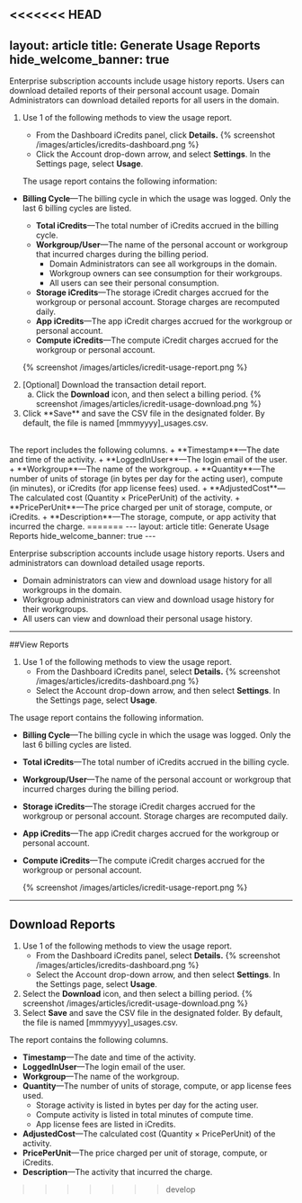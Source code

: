 <<<<<<< HEAD
---
layout: article
title: Generate Usage Reports
hide_welcome_banner: true
---


Enterprise subscription accounts include usage history reports. Users can download detailed reports of their personal account usage. Domain Administrators can download detailed reports for all users in the domain.

1. Use 1 of the following methods to view the usage report.
	- From the Dashboard iCredits panel, click **Details.** {% screenshot /images/articles/icredits-dashboard.png %}
	- Click the Account drop-down arrow, and select **Settings**. In the Settings page, select **Usage**. 
	
	The usage report contains the following information:
 + **Billing Cycle**—The billing cycle in which the usage was logged. Only the last 6 billing cycles are listed.   
	+ **Total iCredits**—The total number of iCredits accrued in the billing cycle.
    + **Workgroup/User**—The name of the personal account or workgroup that incurred charges during the billing period. 
     	+ Domain Administrators can see all workgroups in the domain.
     	+ Workgroup owners can see consumption for their workgroups.
     	+ All users can see their personal consumption.
    + **Storage iCredits**—The storage iCredit charges accrued for the workgroup or personal account. Storage charges are recomputed daily.
    + **App iCredits**—The app iCredit charges accrued for the workgroup or personal account.
    + **Compute iCredits**—The compute iCredit charges accrued for the workgroup or personal account.


	{% screenshot /images/articles/icredit-usage-report.png %}
    
 
2. [Optional] Download the transaction detail report.<ol type="a"><li>Click the **Download** icon, and then select a billing period. 
 {% screenshot /images/articles/icredit-usage-download.png %}</li>
<li>Click **Save** and save the CSV file in the designated folder. By default, the file is named [mmmyyyy]_usages.csv.
</li></ol><br />The report includes the following columns.
	+ **Timestamp**—The date and time of the activity.
  + **LoggedInUser**—The login email of the user.
  + **Workgroup**—The name of the workgroup.
  + **Quantity**—The number of units of storage (in bytes per day for the acting user), compute (in minutes), or  iCredits (for app license fees) used.
  + **AdjustedCost**—The calculated cost (Quantity &#215; PricePerUnit) of the activity. 
  + **PricePerUnit**—The price charged per unit of storage, compute, or iCredits. 
  + **Description**—The storage, compute, or app activity that incurred the charge.  
=======
---
layout: article
title: Generate Usage Reports
hide_welcome_banner: true
---


Enterprise subscription accounts include usage history reports. Users and administrators can download detailed usage reports.

+ Domain administrators can view and download usage history for all workgroups in the domain.
+ Workgroup administrators can view and download usage history for their workgroups.
+ All users can view and download their personal usage history.
 
----------------
##View Reports

1. Use 1 of the following methods to view the usage report.
	- From the Dashboard iCredits panel, select **Details.** {% screenshot /images/articles/icredits-dashboard.png %}
	- Select the Account drop-down arrow, and then select **Settings**. In the Settings page, select **Usage**. 
	
The usage report contains the following information.

 + **Billing Cycle**—The billing cycle in which the usage was logged. Only the last 6 billing cycles are listed.   
+ **Total iCredits**—The total number of iCredits accrued in the billing cycle.    
+ **Workgroup/User**—The name of the personal account or workgroup that incurred charges during the billing period. 
+ **Storage iCredits**—The storage iCredit charges accrued for the workgroup or personal account. Storage charges are recomputed daily.
+ **App iCredits**—The app iCredit charges accrued for the workgroup or personal account.
+ **Compute iCredits**—The compute iCredit charges accrued for the workgroup or personal account.


	{% screenshot /images/articles/icredit-usage-report.png %}
    
-------------
## Download Reports
1. Use 1 of the following methods to view the usage report.
	- From the Dashboard iCredits panel, select **Details.** {% screenshot /images/articles/icredits-dashboard.png %}
	- Select the Account drop-down arrow, and then select **Settings**. In the Settings page, select **Usage**. 
2. Select the **Download** icon, and then select a billing period. 
 {% screenshot /images/articles/icredit-usage-download.png %}
3. Select **Save** and save the CSV file in the designated folder. By default, the file is named [mmmyyyy]_usages.csv.

The report contains the following columns.
	
+ **Timestamp**—The date and time of the activity.
+ **LoggedInUser**—The login email of the user.
+ **Workgroup**—The name of the workgroup.
+ **Quantity**—The number of units of storage, compute, or app license fees used. 
	+ Storage activity is listed in bytes per day for the acting user.
	+ Compute activity is listed in total minutes of compute time.
	+ App license fees are listed in iCredits.
+ **AdjustedCost**—The calculated cost (Quantity &#215; PricePerUnit) of the activity. 
+ **PricePerUnit**—The price charged per unit of storage, compute, or iCredits. 
+ **Description**—The activity that incurred the charge. 
>>>>>>> develop

